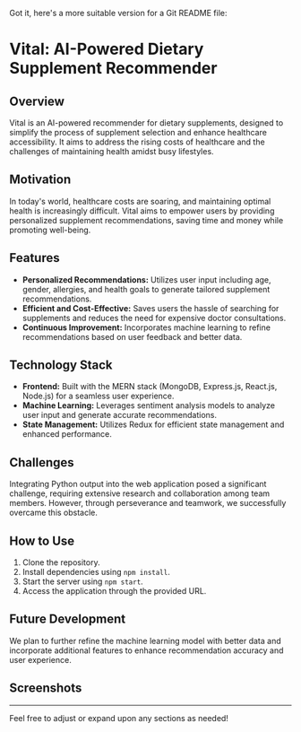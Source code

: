 Got it, here's a more suitable version for a Git README file:

# Vital: AI-Powered Dietary Supplement Recommender

## Overview
Vital is an AI-powered recommender for dietary supplements, designed to simplify the process of supplement selection and enhance healthcare accessibility. It aims to address the rising costs of healthcare and the challenges of maintaining health amidst busy lifestyles.

## Motivation
In today's world, healthcare costs are soaring, and maintaining optimal health is increasingly difficult. Vital aims to empower users by providing personalized supplement recommendations, saving time and money while promoting well-being.

## Features
- **Personalized Recommendations:** Utilizes user input including age, gender, allergies, and health goals to generate tailored supplement recommendations.
- **Efficient and Cost-Effective:** Saves users the hassle of searching for supplements and reduces the need for expensive doctor consultations.
- **Continuous Improvement:** Incorporates machine learning to refine recommendations based on user feedback and better data.

## Technology Stack
- **Frontend:** Built with the MERN stack (MongoDB, Express.js, React.js, Node.js) for a seamless user experience.
- **Machine Learning:** Leverages sentiment analysis models to analyze user input and generate accurate recommendations.
- **State Management:** Utilizes Redux for efficient state management and enhanced performance.

## Challenges
Integrating Python output into the web application posed a significant challenge, requiring extensive research and collaboration among team members. However, through perseverance and teamwork, we successfully overcame this obstacle.

## How to Use
1. Clone the repository.
2. Install dependencies using `npm install`.
3. Start the server using `npm start`.
4. Access the application through the provided URL.

## Future Development
We plan to further refine the machine learning model with better data and incorporate additional features to enhance recommendation accuracy and user experience.

## Screenshots

---

Feel free to adjust or expand upon any sections as needed!